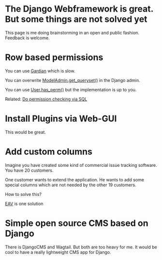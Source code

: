 # The Django Webframework is great. But some things are not solved yet

This page is me doing brainstorming in an open and public fashion. Feedback is welcome.

# Row based permissions

You can use [Gardian](https://django-guardian.readthedocs.io/en/stable/) which is slow.

You can overwrite [ModelAdmin.get_queryset()](https://docs.djangoproject.com/en/3.1/ref/contrib/admin/#django.contrib.admin.ModelAdmin.get_queryset) in the Django admin.

You can use [User.has_perm()](https://docs.djangoproject.com/en/3.1/ref/contrib/auth/#django.contrib.auth.models.User.has_perm) but the implementation is up to you.

Related: [Do permission checking via SQL](https://github.com/guettli/programming-guidelines#do-permission-checking-via-sql)

# Install Plugins via Web-GUI

This would be great.

# Add custom columns

Imagine you have created some kind of commercial issue tracking software. You have 20 customers.

One customer wants to extend the application. He wants to add some special columns which are not needed
by the other 19 customers.

How to solve this?

[EAV](https://en.wikipedia.org/wiki/Entity%E2%80%93attribute%E2%80%93value_model) is one solution

# Simple open source CMS based on Django

There is DjangoCMS and Wagtail. But both are too heavy for me. It would be cool to have a really lightweight CMS app for Django.

